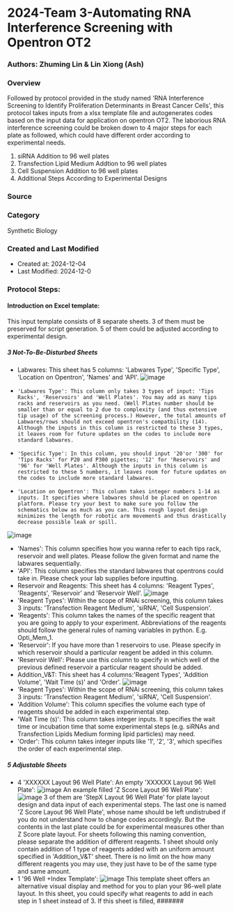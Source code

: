 # 2024-Team 3-Automating RNA Interference Screening with Opentron OT2
### Authors: Zhuming Lin & Lin Xiong (Ash)
### Overview 
Followed by protocol provided in the study named 'RNA Interference Screening to Identify Proliferation Determinants in Breast Cancer Cells', this protocol takes inputs from a xlsx template file and autogenerates codes based on the input data for application on opentron OT2. The laborious RNA interference screening could be broken down to 4 major steps for each plate as followed, which could have different order according to experimental needs.
1. siRNA Addition to 96 well plates 
2. Transfection Lipid Medium Addtion to 96 well plates
3. Cell Suspension Addition to 96 well plates
4. Additional Steps According to Experimental Designs
### Source

### Category
Synthetic Biology
### Created and Last Modified
- Created at: 2024-12-04
- Last Modified: 2024-12-0
### Protocol Steps:
#### Introduction on Excel template:
This input template consists of 8 separate sheets. 3 of them must be preserved for script generation. 5 of them could be adjusted according to experimental design.
##### 3 Not-To-Be-Disturbed Sheets
- Labwares: This sheet has 5 columns: 'Labwares Type', 'Specific Type', 'Location on Opentron', 'Names' and 'API'.
![image](https://github.com/user-attachments/assets/fc871f97-f45c-4ed1-9a01-cd5a164f5777)
-     'Labwares Type': This column only takes 3 types of input: 'Tips Racks', 'Reservoirs' and 'Well Plates'. You may add as many tips racks and reservoirs as you need. (Well Plates number should be smaller than or equal to 2 due to complexity (and thus extensive tip usage) of the screening process.) However, the total amounts of Labwares/rows should not exceed opentron's compatbility (14). Although the inputs in this column is restricted to these 3 types, it leaves room for future updates on the codes to include more standard labwares.
-     'Specific Type': In this column, you should input '20'or '300' for 'Tips Racks' for P20 and P300 pipettes; '12' for 'Reservoirs' and '96' for 'Well Plates'. Although the inputs in this column is restricted to these 5 numbers, it leaves room for future updates on the codes to include more standard labwares.
-     'Location on Opentron': This column takes integer numbers 1-14 as inputs. It specifies where labwares should be placed on opentron platform. Please try your best to make sure you follow the schematics below as much as you can. This rough layout design minimizes the length for robotic arm movements and thus drastically decrease possible leak or spill.
![image](https://github.com/user-attachments/assets/5a3c69c8-6690-4705-ae69-37e10b6ad2d7)
-    'Names': This column specifies how you wanna refer to each tips rack, reservoir and well plates. Please follow the given format and name the labwares sequentially.
-    'API': This column specifies the standard labwares that opentrons could take in. Please check your lab supplies before inputting.
- Reservoir and Reagents: This sheet has 4 columns: 'Reagent Types', 'Reagents', 'Reservoir' and 'Reservoir Well'.
![image](https://github.com/user-attachments/assets/c4fb9760-24ed-46ff-b7ea-ab05f8e194a3)
-    'Reagent Types': Within the scope of RNAi screening, this column takes 3 inputs: 'Transfection Reagent  Medium', 'siRNA', 'Cell Suspension'.
-    'Reagents': This column takes the names of the specific reagent that you are going to apply to your experiment. Abbreviations of the reagents should follow the general rules of naming variables in python. E.g. Opti_Mem_1.
-    'Reservoir': If you have more than 1 reservoirs to use. Please specify in which reservoir should a particular reagent be added in this column.
-    'Reservoir Well': Please use this column to specify in which well of the previous defined reservoir a particular reagent should be added.
- Addition_V&T: This sheet has 4 columns:'Reagent Types', 'Addition Volume', 'Wait Time (s)' and 'Order'.
![image](https://github.com/user-attachments/assets/da59aed5-e717-4c98-ac99-a7c198a45e23)
-    'Reagent Types': Within the scope of RNAi screening, this column takes 3 inputs: 'Transfection Reagent  Medium', 'siRNA', 'Cell Suspension'.
-    'Addition Volume': This column specifies the volume each type of reagents should be added in each experimental step.
-    'Wait Time (s)': This column takes integer inputs. It specifies the wait time or incubation time that some experimental steps (e.g. siRNAs and Transfection Lipids Medium forming lipid particles) may need.
-    'Order': This column takes integer inputs like '1', '2', '3', which specifies the order of each experimental step.
##### 5 Adjustable Sheets
- 4 'XXXXXX Layout 96 Well Plate':
  An empty 'XXXXXX Layout 96 Well Plate':
  ![image](https://github.com/user-attachments/assets/177ecc24-7948-4a86-8a25-7f4c2e4fbcc3)
  An example filled 'Z Score Layout 96 Well Plate':
  ![image](https://github.com/user-attachments/assets/e30fa3c3-a4af-47d9-a8f3-4ea50ad89220)
  3 of them are 'StepX Layout 96 Well Plate' for plate layout design and data input of each experimental steps. The last one is named 'Z Score Layout 96 Well Plate', whose name should be left undistrubed if you do not understand how to change codes accordingly. But the contents in the last plate could be for experimental measures other than Z Score plate layout.
  For sheets following this naming convention, please separate the addition of different   reagents. 1 sheet should only contain addition of 1 type of reagents added with an uniform amount specified in 'Addition_V&T' sheet. There is no limit on the how many different reagents you may use, they just have to be of the same type and same amount.
- 1 '96 Well +Index Template':
![image](https://github.com/user-attachments/assets/e13191c7-29a3-45a9-b099-f0dacefe2153)
  This template sheet offers an alternative visual display and method for you to plan your 96-well plate layout. In this sheet, you could specify what reagents to add in each step in 1 sheet instead of 3. If this sheet is filled, #######
